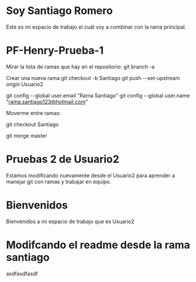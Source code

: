 # Soy Santiago Romero

Este es mi espacio de trabajo el cuál voy a combinar con la rama principal.
# PF-Henry-Prueba-1

Mirar la lista de ramas que hay en el repositorio:
git branch -a

Crear una nueva rama
git checkout -b Santiago
git push --set-upstream origin Usuario2

git config --global user.email "Rama Santiago"
git config --global user.name "rama.santiago123@hotmail.com"

Moverme entre ramas:

git checkout Santiago

git merge master

# Pruebas 2 de Usuario2

Estamos modificando nuevamente desde el Usuario2 para aprender a manejar git con ramas y trabajar en equipo.

# Bienvenidos

Bienvenidos a mi espacio de trabajo que es Usuario2

# Modifcando el readme desde la rama santiago

asdfasdfasdf
